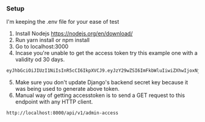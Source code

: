### Setup
I'm keeping the .env file for your ease of test

1. Install Nodejs https://nodejs.org/en/download/
2. Run yarn install or npm install
3. Go to localhost:3000
4. Incase you're unable to get the access token try this example one with a validity od 30 days.
```txt
eyJhbGciOiJIUzI1NiIsInR5cCI6IkpXVCJ9.eyJzY29wZSI6ImFkbWluIiwiZXhwIjoxNjc2MTIyNjkzLCJpYXQiOjE2NzM1MzA2OTN9.fvnTSkNrNxLhNtHUl43Q-5DrwSNPyarSyne23O9dJMI
```
5. Make sure you don't update Django's backend secret key because it was being used to generate above token.
6. Manual way of getting accesstoken is to send a GET request to this endpoint with any HTTP client.
```txt
http://localhost:8000/api/v1/admin-access
```